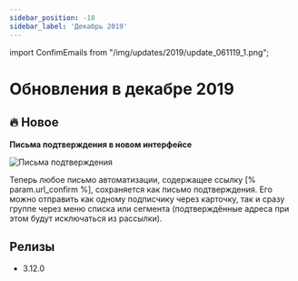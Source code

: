 ```yaml
---
sidebar_position: -18
sidebar_label: 'Декабрь 2019'
---
```


import ConfimEmails from "/img/updates/2019/update_061119_1.png";

# Обновления в декабре 2019

## 🔥 Новое

**Письма подтверждения в новом интерфейсе**

<p align="left">
    <img src={ConfimEmails} alt="Письма подтверждения" />
</p>

Теперь любое письмо автоматизации, содержащее ссылку [% param.url_confirm %], сохраняется как письмо подтверждения. Его можно отправить как одному подписчику через карточку, так и сразу группе через меню списка или сегмента (подтверждённые адреса при этом будут исключаться из рассылки).

## Релизы

- 3.12.0
